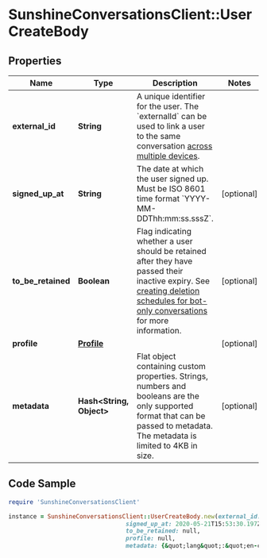 # SunshineConversationsClient::UserCreateBody

## Properties

Name | Type | Description | Notes
------------ | ------------- | ------------- | -------------
**external_id** | **String** | A unique identifier for the user. The &#x60;externalId&#x60; can be used to link a user to the same conversation [across multiple devices](https://docs.smooch.io/guide/authenticating-users/).  | 
**signed_up_at** | **String** | The date at which the user signed up. Must be ISO 8601 time format &#x60;YYYY-MM-DDThh:mm:ss.sssZ&#x60;. | [optional] 
**to_be_retained** | **Boolean** | Flag indicating whether a user should be retained after they have passed their inactive expiry. See [creating deletion schedules for bot-only conversations](https://support.zendesk.com/hc/en-us/articles/8499219792154) for more information. | [optional] 
**profile** | [**Profile**](Profile.md) |  | [optional] 
**metadata** | **Hash&lt;String, Object&gt;** | Flat object containing custom properties. Strings, numbers and booleans  are the only supported format that can be passed to metadata. The metadata is limited to 4KB in size.  | [optional] 

## Code Sample

```ruby
require 'SunshineConversationsClient'

instance = SunshineConversationsClient::UserCreateBody.new(external_id: your-own-id,
                                 signed_up_at: 2020-05-21T15:53:30.197Z,
                                 to_be_retained: null,
                                 profile: null,
                                 metadata: {&quot;lang&quot;:&quot;en-ca&quot;})
```


